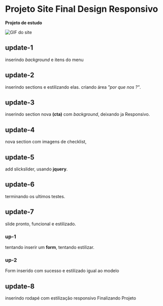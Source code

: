 # Projeto Site Final Design Responsivo
**Projeto de estudo**

![GIF do site](public/assets/images/sitegif.gif)

## update-1
inserindo *background* e itens do menu

## update-2
inserindo sections e estilizando elas.
criando área *"por que nos ?"*.

## update-3
inserindo section nova **(cta)** com *background*,
deixando ja Responsivo.

## update-4
nova section com imagens de checklist,

## update-5
add slickslider, usando **jquery**.

## update-6
terminando os ultimos testes.

## update-7
slide pronto, funcional e estilizado.


### up-1
tentando inserir um **form**,
tentando estilizar.

### up-2 
Form inserido com sucesso e estilizado igual ao modelo

## update-8
inserindo rodapé com estilização
responsivo
Finalizando Projeto
